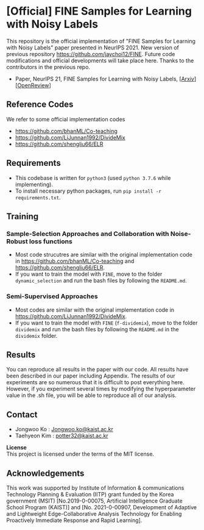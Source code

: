 # [Official] FINE Samples for Learning with Noisy Labels
This repository is the official implementation of "FINE Samples for Learning with Noisy Labels" paper presented in NeurIPS 2021. New version of previous repository https://github.com/jaychoi12/FINE. Future code modifications and official developments will take place here. Thanks to the contributors in the previous repo.

- Paper, NeurIPS 21, FINE Samples for Learning with Noisy Labels, [[Arxiv](https://arxiv.org/abs/2102.11628)][[OpenReview](https://openreview.net/forum?id=QZpx42n0BWr)]

## Reference Codes
We refer to some official implementation codes

 - https://github.com/bhanML/Co-teaching
 - https://github.com/LiJunnan1992/DivideMix
 - https://github.com/shengliu66/ELR

 
## Requirements
- This codebase is written for `python3` (used `python 3.7.6` while implementing).
- To install necessary python packages, run `pip install -r requirements.txt`.


## Training

### Sample-Selection Approaches and Collaboration with Noise-Robust loss functions
 - Most code strucutres are similar with the original implementation code in https://github.com/bhanML/Co-teaching and https://github.com/shengliu66/ELR. 
 - If you want to train the model with `FINE`, move to the folder `dynamic_selection` and run the bash files by following the `README.md`.
 
### Semi-Supervised Approaches
- Most codes are similar with the original implementation code in https://github.com/LiJunnan1992/DivideMix. 
- If you want to train the model with `FINE` (`f-dividemix`), move to the folder `dividemix` and run the bash files by following the `README.md` in the `dividemix` folder.


## Results
You can reproduce all results in the paper with our code. All results have been described in our paper including Appendix. The results of our experiments are so numerous that it is difficult to post everything here. However, if you experiment several times by modifying the hyperparameter value in the .sh file, you will be able to reproduce all of our analysis.

## Contact
 - Jongwoo Ko : Jongwoo.ko@kaist.ac.kr
 - Taehyeon Kim : potter32@kaist.ac.kr

<b>License</b>\
This project is licensed under the terms of the MIT license.

## Acknowledgements
This work was supported by Institute of Information & communications Technology Planning &
Evaluation (IITP) grant funded by the Korea government (MSIT) \[No.2019-0-00075, Artificial Intelligence Graduate School Program (KAIST)] and \[No. 2021-0-00907, Development of Adaptive and Lightweight Edge-Collaborative Analysis Technology for Enabling Proactively Immediate Response and Rapid Learning].
